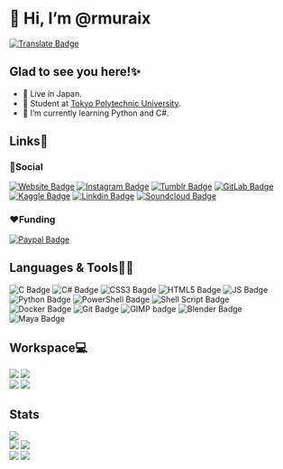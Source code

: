 # 👋 Hi, I’m @rmuraix  
[![Translate Badge](https://img.shields.io/badge/日本語-ffffff?style=flat-square&logo=googletranslate&logoColor=black)](/translation/README_JP.md)  
## Glad to see you here!✨
- 📍 Live in Japan.
- 🏫 Student at [Tokyo Polytechnic University](https://www.t-kougei.ac.jp/en).  
- 🌱 I’m currently learning Python and C#.  
## Links🔗
### 👨Social
[![Website Badge](https://img.shields.io/badge/website-000000?style=for-the-badge&logo=About.me&logoColor=white)](https://rmurai.com)
[![Instagram Badge](https://img.shields.io/badge/Instagram-E4405F?style=for-the-badge&logo=instagram&logoColor=white)](https://www.instagram.com/rmuraix/)
[![Tumblr Badge](https://img.shields.io/badge/Tumblr-%2336465D.svg?&style=for-the-badge&logo=Tumblr&logoColor=white)](https://rmurai.com/tumblr)
[![GitLab Badge](https://img.shields.io/badge/GitLab-330F63?style=for-the-badge&logo=gitlab&logoColor=white)](https://gitlab.com/rmuraix)
[![Kaggle Badge](https://img.shields.io/badge/Kaggle-20BEFF?style=for-the-badge&logo=Kaggle&logoColor=white)](https://www.kaggle.com/rmuraix)
[![Linkdin Badge](https://img.shields.io/badge/LinkedIn-0077B5?style=for-the-badge&logo=linkedin&logoColor=white)](https://www.linkedin.com/in/rmurai/) 
[![Soundcloud Badge](https://img.shields.io/badge/SoundCloud-FF3300?style=for-the-badge&logo=soundcloud&logoColor=white)](https://soundcloud.com/rmuraix)  
### ❤️Funding
[![Paypal Badge](https://img.shields.io/badge/PayPal-00457C?style=for-the-badge&logo=paypal&logoColor=white)](https://paypal.me/rmurai)  
## Languages & Tools🧑‍💻
![C Badge](https://img.shields.io/badge/C-00599C?style=for-the-badge&logo=c&logoColor=white)
![C# Badge](https://img.shields.io/badge/C%23-239120?style=for-the-badge&logo=c-sharp&logoColor=white)
![CSS3 Bagde](https://img.shields.io/badge/CSS3-1572B6?style=for-the-badge&logo=css3&logoColor=white)
![HTML5 Badge](https://img.shields.io/badge/HTML5-E34F26?style=for-the-badge&logo=html5&logoColor=white)
![JS Badge](https://img.shields.io/badge/JavaScript-323330?style=for-the-badge&logo=javascript&logoColor=F7DF1E)
![Python Badge](https://img.shields.io/badge/Python-FFD43B?style=for-the-badge&logo=python&logoColor=blue)
![PowerShell Badge](https://img.shields.io/badge/PowerShell-%235391FE.svg?style=for-the-badge&logo=powershell&logoColor=white)
![Shell Script Badge](https://img.shields.io/badge/shell_script-%23121011.svg?style=for-the-badge&logo=gnu-bash&logoColor=white)  
![Docker Badge](https://img.shields.io/badge/docker-2496ED?style=for-the-badge&logo=docker&logoColor=white)
![Git Badge](https://img.shields.io/badge/git-%23F05033.svg?style=for-the-badge&logo=git&logoColor=white)
![GIMP badge](https://img.shields.io/badge/gimp-5C5543?style=for-the-badge&logo=gimp&logoColor=white)
![Blender Badge](https://img.shields.io/badge/blender-f5792a?style=for-the-badge&logo=blender&logoColor=white)
![Maya Badge](https://img.shields.io/badge/Maya-0696D7?style=for-the-badge&logo=autodesk&logoColor=white)

## Workspace💻
![](https://img.shields.io/badge/Windows11-DELL_LAPTOP-0078D6?style=for-the-badge&logo=windows&logoColor=white) 
![](https://img.shields.io/badge/Ubuntu22.04-DELL_LAPTOP-0078D6?style=for-the-badge&logo=ubuntu&logoColor=white)  
![](https://img.shields.io/badge/VSCode-0078D4?style=for-the-badge&logo=visual%20studio%20code&logoColor=white) 
![](https://img.shields.io/badge/Visual_Studio-5C2D91?style=for-the-badge&logo=visual%20studio&logoColor=white)

## Stats
![](https://github-profile-summary-cards.vercel.app/api/cards/profile-details?username=rmuraix&theme=github_dark)   
![](https://github-profile-summary-cards.vercel.app/api/cards/repos-per-language?username=rmuraix&theme=github_dark) 
![](https://github-profile-summary-cards.vercel.app/api/cards/most-commit-language?username=rmuraix&theme=github_dark)  
![](https://github-profile-summary-cards.vercel.app/api/cards/stats?username=rmuraix&theme=github_dark) 
![](https://github-profile-summary-cards.vercel.app/api/cards/productive-time?username=rmuraix&theme=github_dark&utcOffset=9)
